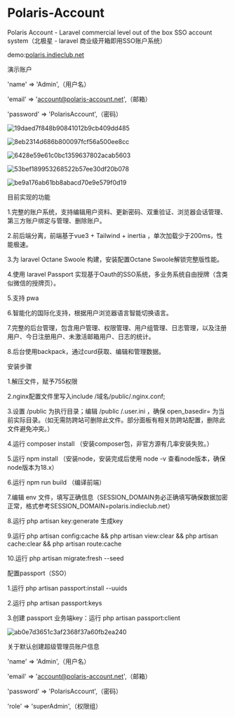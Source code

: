 # Polaris-Account
Polaris Account - Laravel commercial level out of the box SSO account system（北极星 - laravel 商业级开箱即用SSO账户系统）

demo:[polaris.indieclub.net](https://polaris.indieclub.net/)

演示账户

'name' => 'Admin',（用户名）

'email' => 'account@polaris-account.net',（邮箱）

'password' => 'PolarisAccount',（密码）

![19daed7f848b90841012b9cb409dd485](https://github.com/ceer-technology/Polaris-Account/assets/33198997/eac57b84-6757-4ba4-bfb6-da002b969b8b)

![8eb2314d686b800097fcf56a500ee8cc](https://github.com/ceer-technology/Polaris-Account/assets/33198997/a9dd9e3f-c45b-4800-b13a-6683f73b2bd4)

![6428e59e61c0bc1359637802acab5603](https://github.com/ceer-technology/Polaris-Account/assets/33198997/cf155680-4d9d-4a99-9476-a9e77b977689)

![53bef189953268522b57ee30df20b078](https://github.com/ceer-technology/Polaris-Account/assets/33198997/7084fec7-635f-47a6-92d3-bb8af62d5a9e)

![be9a176ab61bb8abacd70e9e579f0d19](https://github.com/ceer-technology/Polaris-Account/assets/33198997/db3952d1-c171-4584-bffd-db20de70d3e3)


目前实现的功能

1.完整的账户系统，支持编辑用户资料、更新密码、双重验证、浏览器会话管理、第三方账户绑定与管理、删除账户。

2.前后端分离，前端基于vue3 + Tailwind + inertia ，单次加载少于200ms，性能极速。

3.为 laravel Octane Swoole 构建，安装配置Octane Swoole解锁完整版性能。

4.使用 laravel Passport 实现基于Oauth的SSO系统，多业务系统自由授牌（含类似微信的授牌页）。

5.支持 pwa

6.智能化的国际化支持，根据用户浏览器语言智能切换语言。

7.完整的后台管理，包含用户管理、权限管理、用户组管理、日志管理，以及注册用户、今日注册用户、未激活邮箱用户、日志的统计。

8.后台使用backpack，通过curd获取、编辑和管理数据。


安装步骤

1.解压文件，赋予755权限

2.nginx配置文件里写入include /域名/public/.nginx.conf;

3.设置 /public 为执行目录；编辑 /public
/.user.ini ，确保 open_basedir= 为当前实际目录。（如无需防跨站可删除此文件。部分面板有相关防跨站配置，删除此文件避免冲突。）

4.运行 composer install （安装composer包，非官方源有几率安装失败。）

5.运行 npm install （安装node，安装完成后使用 node -v 查看node版本，确保node版本为18.x）

6.运行 npm run build （编译前端）

7.编辑 env 文件，填写正确信息（SESSION_DOMAIN务必正确填写确保数据加密正常，格式参考SESSION_DOMAIN=polaris.indieclub.net）

8.运行 php artisan key:generate 生成key

9.运行 php artisan config:cache && php artisan view:clear && php artisan cache:clear && php artisan route:cache

10.运行 php artisan migrate:fresh --seed

配置passport（SSO）

1.运行 php artisan passport:install --uuids

2.运行 php artisan passport:keys

3.创建 passport 业务端key：运行 php artisan passport:client

![ab0e7d3651c3af2368f37a60fb2ea240](https://github.com/ceer-technology/Polaris-Account/assets/33198997/732ff77a-c764-4594-b5fc-1083b8fe8bfa)


关于默认创建超级管理员账户信息

'name' => 'Admin',（用户名）

'email' => 'account@polaris-account.net',（邮箱）

'password' => 'PolarisAccount',（密码）

'role' => 'superAdmin',（权限组）
